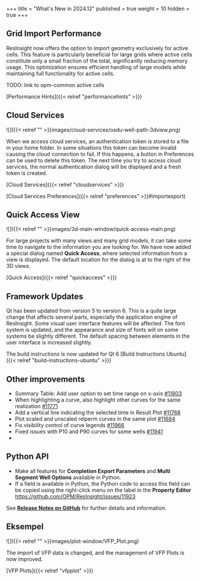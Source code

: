 +++
title = "What's New in 2024.12"
published = true
weight = 10
hidden = true
+++

## Grid Import Performance

ResInsight now offers the option to import geometry exclusively for active cells. This feature is particularly beneficial for large grids where active cells constitute only a small fraction of the total, significantly reducing memory usage. This optimization ensures efficient handling of large models while maintaining full functionality for active cells.


 TODO: link to opm-common active cells

[Performance Hints]({{< relref "performancehints" >}})

## Cloud Services

![]({{< relref "" >}}images/cloud-services/osdu-well-path-3dview.png)

When we access cloud services, an authentication token is stored to a file in your home folder. In some situations this token can become invalid causing the cloud connection to fail. If this happens, a button in Preferences can be used to delete this token. The next time you try to access cloud services, the normal authentication dialog will be displayed and a fresh token is created.

[Cloud Services]({{< relref "cloudservices" >}})

[Cloud Services Preferences]({{< relref "preferences" >}}#importexport)


## Quick Access View

![]({{< relref "" >}}images/3d-main-window/quick-access-main.png)

For large projects with many views and many grid models, it can take some time to navigate to the information you are looking for. We have now added a special dialog named **Quick Access**, where selected information from a view is displayed. The default location for the dialog is at to the right of the 3D views.

[Quick Access]({{< relref "quickaccess" >}})

## Framework Updates
Qt has been updated from version 5 to version 6. This is a quite large change that affects several parts, especially the application engine of ResInsight. Some visual user interface features will be affected. The font system is updated, and the appearance and size of fonts will on some systems be slightly different. The default spacing between elements in the user interface is increased slightly.

The build instructions is now updated for Qt 6
[Build Instructions Ubuntu]({{< relref "build-instructions-ubuntu" >}})



## Other improvements
- Summary Table: Add user option to set time range on x-axis [#11803](https://github.com/OPM/ResInsight/issues/11803)
- When highlighting a curve, also highlight other curves for the same realization [#11771](https://github.com/OPM/ResInsight/issues/11771)
- Add a vertical line indicating the selected time in Result Plot [#11768](https://github.com/OPM/ResInsight/issues/11768)
- Plot scaled and unscaled relperm curves in the same plot [#11684](https://github.com/OPM/ResInsight/issues/11684)
- Fix visibility control of curve legends [#11966](https://github.com/OPM/ResInsight/issues/11966)
- Fixed issues with P10 and P90 curves for some wells [#11941](https://github.com/OPM/ResInsight/issues/11941)
- 






## Python API
- Make all features for **Completion Export Parameters** and **Multi Segment Well Options** available in Python.
- If a field is available in Python, the Python code to access this field can be copied using the right-click menu on the label in the **Property Editor** https://github.com/OPM/ResInsight/issues/11923



See [**Release Notes on GitHub**](https://github.com/OPM/ResInsight/releases/) for further details and information.





## Eksempel
![]({{< relref "" >}}images/plot-window/VFP_Plot.png)

The import of VFP data is changed, and the management of VFP Plots is now improved.

[VFP Plots]({{< relref "vfpplot" >}})

